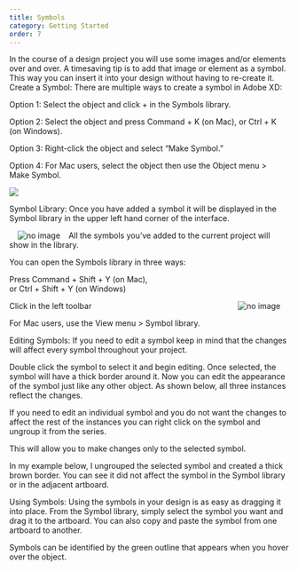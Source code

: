 ```yaml
---
title: Symbols
category: Getting Started
order: 7
---
```


In the course of a design project you will use some images and/or elements over and over. A timesaving tip is to add that image or element as a symbol. This way you can insert it into your design without having to re-create it.
Create a Symbol: There are multiple ways to create a symbol in Adobe XD:  

Option 1: Select the object and click + in the Symbols library.  

Option 2: Select the object and press Command + K (on Mac), 
or Ctrl + K (on Windows).  

Option 3: Right-click the object and select “Make Symbol.”  

Option 4: For Mac users, select the object then use the Object menu > Make Symbol.  


![](https://iwilfried.github.io/Adobe-XD-eBook/images/XD-Symbol-01.png)  

Symbol Library: Once you have added a symbol it will be displayed in the Symbol library in the upper left hand corner of the interface.  

<img style="padding: 0px 15px; float: left" src="https://iwilfried.github.io/Adobe-XD-eBook/images/XD-Symbol-03.png" alt="no image" />All the symbols you’ve added to the current project will show in the library.  

You can open the Symbols library in three ways:

Press Command + Shift + Y (on Mac),  
 or Ctrl + Shift + Y (on Windows)


<img style="padding: 0px 15px; float: right" src="https://iwilfried.github.io/Adobe-XD-eBook/images/XD-Symbol-02.png" alt="no image" />Click  in the left toolbar 




For Mac users, use the View menu > Symbol library.





Editing Symbols: If you need to edit a symbol keep in mind that the changes will affect every symbol throughout your project.

Double click the symbol to select it and begin editing. Once selected, the symbol will have a thick border around it. Now you can edit the appearance of the symbol just like any other object. As shown below, all three instances reflect the changes.


















If you need to edit an individual symbol and you do not want the changes to affect the rest of the instances you can right click on the symbol and ungroup it from the series.

This will allow you to make changes only to the selected symbol.





In my example below, I ungrouped the selected symbol and created a thick brown border. You can see it did not affect the symbol in the Symbol library or in the adjacent artboard.














Using Symbols: Using the symbols in your design is as easy as dragging it into place. From the Symbol library, simply select the symbol you want and drag it to the artboard. You can also copy and paste the symbol from one artboard to another. 

Symbols can be identified by the green outline that appears when you hover over the object.



